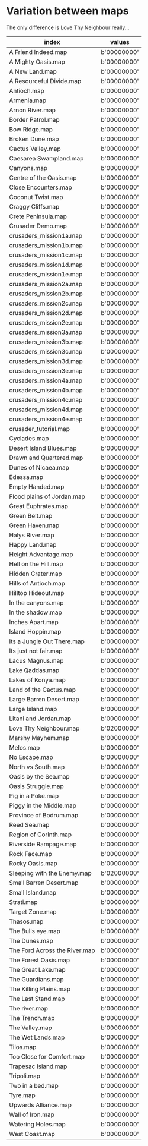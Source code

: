
# Variation between maps
The only difference is Love Thy Neighbour really...

|index|values|
|---|---|
|A Friend Indeed.map|b'00000000'|
|A Mighty Oasis.map|b'00000000'|
|A New Land.map|b'00000000'|
|A Resourceful Divide.map|b'00000000'|
|Antioch.map|b'00000000'|
|Armenia.map|b'00000000'|
|Arnon River.map|b'00000000'|
|Border Patrol.map|b'00000000'|
|Bow Ridge.map|b'00000000'|
|Broken Dune.map|b'00000000'|
|Cactus Valley.map|b'00000000'|
|Caesarea Swampland.map|b'00000000'|
|Canyons.map|b'00000000'|
|Centre of the Oasis.map|b'00000000'|
|Close Encounters.map|b'00000000'|
|Coconut Twist.map|b'00000000'|
|Craggy Cliffs.map|b'00000000'|
|Crete Peninsula.map|b'00000000'|
|Crusader Demo.map|b'00000000'|
|crusaders_mission1a.map|b'00000000'|
|crusaders_mission1b.map|b'00000000'|
|crusaders_mission1c.map|b'00000000'|
|crusaders_mission1d.map|b'00000000'|
|crusaders_mission1e.map|b'00000000'|
|crusaders_mission2a.map|b'00000000'|
|crusaders_mission2b.map|b'00000000'|
|crusaders_mission2c.map|b'00000000'|
|crusaders_mission2d.map|b'00000000'|
|crusaders_mission2e.map|b'00000000'|
|crusaders_mission3a.map|b'00000000'|
|crusaders_mission3b.map|b'00000000'|
|crusaders_mission3c.map|b'00000000'|
|crusaders_mission3d.map|b'00000000'|
|crusaders_mission3e.map|b'00000000'|
|crusaders_mission4a.map|b'00000000'|
|crusaders_mission4b.map|b'00000000'|
|crusaders_mission4c.map|b'00000000'|
|crusaders_mission4d.map|b'00000000'|
|crusaders_mission4e.map|b'00000000'|
|crusader_tutorial.map|b'00000000'|
|Cyclades.map|b'00000000'|
|Desert Island Blues.map|b'00000000'|
|Drawn and Quartered.map|b'00000000'|
|Dunes of Nicaea.map|b'00000000'|
|Edessa.map|b'00000000'|
|Empty Handed.map|b'00000000'|
|Flood plains of Jordan.map|b'00000000'|
|Great Euphrates.map|b'00000000'|
|Green Belt.map|b'00000000'|
|Green Haven.map|b'00000000'|
|Halys River.map|b'00000000'|
|Happy Land.map|b'00000000'|
|Height Advantage.map|b'00000000'|
|Hell on the Hill.map|b'00000000'|
|Hidden Crater.map|b'00000000'|
|Hills of Antioch.map|b'00000000'|
|Hilltop Hideout.map|b'00000000'|
|In the canyons.map|b'00000000'|
|In the shadow.map|b'00000000'|
|Inches Apart.map|b'00000000'|
|Island Hoppin.map|b'00000000'|
|Its a Jungle Out There.map|b'00000000'|
|Its just not fair.map|b'00000000'|
|Lacus Magnus.map|b'00000000'|
|Lake Qaddas.map|b'00000000'|
|Lakes of Konya.map|b'00000000'|
|Land of the Cactus.map|b'00000000'|
|Large Barren Desert.map|b'00000000'|
|Large Island.map|b'00000000'|
|Litani and Jordan.map|b'00000000'|
|Love Thy Neighbour.map|b'02000000'|
|Marshy Mayhem.map|b'00000000'|
|Melos.map|b'00000000'|
|No Escape.map|b'00000000'|
|North vs South.map|b'00000000'|
|Oasis by the Sea.map|b'00000000'|
|Oasis Struggle.map|b'00000000'|
|Pig in a Poke.map|b'00000000'|
|Piggy in the Middle.map|b'00000000'|
|Province of Bodrum.map|b'00000000'|
|Reed Sea.map|b'00000000'|
|Region of Corinth.map|b'00000000'|
|Riverside Rampage.map|b'00000000'|
|Rock Face.map|b'00000000'|
|Rocky Oasis.map|b'00000000'|
|Sleeping with the Enemy.map|b'02000000'|
|Small Barren Desert.map|b'00000000'|
|Small Island.map|b'00000000'|
|Strati.map|b'00000000'|
|Target Zone.map|b'00000000'|
|Thasos.map|b'00000000'|
|The Bulls eye.map|b'00000000'|
|The Dunes.map|b'00000000'|
|The Ford Across the River.map|b'00000000'|
|The Forest Oasis.map|b'00000000'|
|The Great Lake.map|b'00000000'|
|The Guardians.map|b'00000000'|
|The Killing Plains.map|b'00000000'|
|The Last Stand.map|b'00000000'|
|The river.map|b'00000000'|
|The Trench.map|b'00000000'|
|The Valley.map|b'00000000'|
|The Wet Lands.map|b'00000000'|
|Tilos.map|b'00000000'|
|Too Close for Comfort.map|b'00000000'|
|Trapesac Island.map|b'00000000'|
|Tripoli.map|b'00000000'|
|Two in a bed.map|b'00000000'|
|Tyre.map|b'00000000'|
|Upwards Alliance.map|b'00000000'|
|Wall of Iron.map|b'00000000'|
|Watering Holes.map|b'00000000'|
|West Coast.map|b'00000000'|